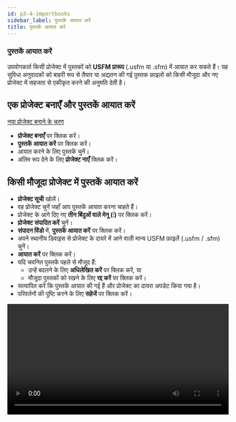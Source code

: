 ```yaml
---
id: p3-4-importbooks
sidebar_label: पुस्तकें आयात करें
title: पुस्तकें आयात करें
---
```


### पुस्तकें आयात करें ###

उपयोगकर्ता किसी प्रोजेक्ट में पुस्तकों को **USFM प्रारूप** (.usfm या .sfm) में आयात कर सकते हैं। यह सुविधा अनुवादकों को बाहरी रूप से तैयार या अद्यतन की गई पुस्तक फ़ाइलों को किसी मौजूदा और नए प्रोजेक्ट में सहजता से एकीकृत करने की अनुमति देती है।

## एक प्रोजेक्ट बनाएँ और पुस्तकें आयात करें ##

[नया प्रोजेक्ट बनाने के चरण](../../Manage%20Project/Create%20a%20Project/p2-1-new%20project.md)

- **प्रोजेक्ट बनाएँ** पर क्लिक करें।
- **पुस्तकें आयात करें** पर क्लिक करें।
- आयात करने के लिए पुस्तकें चुनें।
- अंतिम रूप देने के लिए **प्रोजेक्ट नाएँ**  क्लिक करें।

## किसी मौजूदा प्रोजेक्ट में पुस्तकें आयात करें ##

- **प्रोजेक्ट सूची** खोलें।
- वह प्रोजेक्ट चुनें जहाँ आप पुस्तकें आयात करना चाहते हैं।
- प्रोजेक्ट के आगे दिए गए **तीन बिंदुओं वाले मेनू (⋮)** पर क्लिक करें।
- **प्रोजेक्ट संपादित करें** चुनें।
- **संपादन विंडो** में, **पुस्तकें आयात करें** पर क्लिक करें।
- अपने स्थानीय डिवाइस से प्रोजेक्ट के दायरे में आने वाली मान्य USFM फ़ाइलें (.usfm / .sfm) चुनें।
- **आयात करें** पर क्लिक करें।
- यदि चयनित पुस्तकें पहले से मौजूद हैं:
  - उन्हें बदलने के लिए **अधिलेखित करें** पर क्लिक करें, या
  - मौजूदा पुस्तकों को रखने के लिए **रद्द करें** पर क्लिक करें।
- सत्यापित करें कि पुस्तकें आयात की गई हैं और प्रोजेक्ट का दायरा अपडेट किया गया है।
- परिवर्तनों की पुष्टि करने के लिए **सहेजें** पर क्लिक करें।

<video controls src="/1.0.0/en_importbooks.mp4" width="100%" type="video/mov"/>

## आयातित पुस्तकों के लिए रंग कोड ##

आयात करें पर क्लिक करने के बाद, सिस्टम प्रत्येक चयनित फ़ाइल की पुष्टि करता है और उसकी स्थिति दर्शाने के लिए एक रंग कोड निर्दिष्ट करता है:

1. **<img src="/1.0.0/red.png" width="15px" alt=""/> लाल** – **अमान्य फ़ाइल:** फ़ाइल दूषित है, रिक्त है, या आवश्यक USFM प्रारूप में नहीं है; इसे आयात नहीं किया जा सकता।
2. **<img src="/1.0.0/grey.png" width="15px" alt=""/> ग्रे** – **दायरे से बाहर:** फ़ाइल चयनित परियोजना दायरे से संबंधित नहीं है।
3. **<img src="/1.0.0/green.png" width="15px" alt=""/> हरा** – **मान्य पुस्तक:** फ़ाइल दायरे में है और इसे सफलतापूर्वक आयात किया जा सकता है।
4. **<img src="/1.0.0/blue.png" width="15px" alt=""/> नीला** – **डुप्लिकेट पाया गया:** पुस्तक को एक से ज़्यादा बार चुना गया है या यह पहले से ही बैच में शामिल है और इसे दोबारा आयात नहीं किया जा सकता।

यह रंग-कोडिंग प्रणाली उपयोगकर्ताओं को उन फ़ाइलों की तुरंत पहचान करने में मदद करती है जो आयात के लिए तैयार हैं, जिन पर कार्रवाई की आवश्यकता है, या जिन्हें संसाधित नहीं किया जा सकता।

<img src="/1.0.0/en_importbook.png" width="1000px" alt=""/> 

